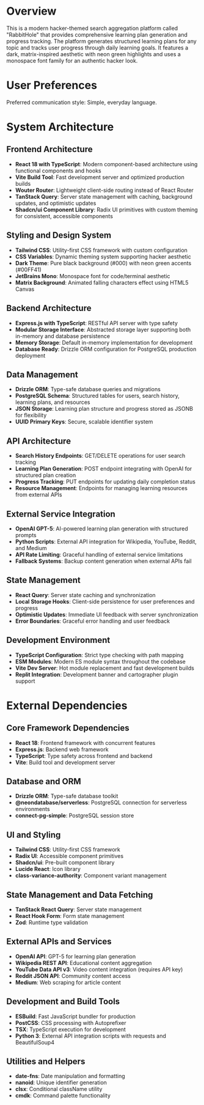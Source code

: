 # Overview

This is a modern hacker-themed search aggregation platform called "RabbitHole" that provides comprehensive learning plan generation and progress tracking. The platform generates structured learning plans for any topic and tracks user progress through daily learning goals. It features a dark, matrix-inspired aesthetic with neon green highlights and uses a monospace font family for an authentic hacker look.

# User Preferences

Preferred communication style: Simple, everyday language.

# System Architecture

## Frontend Architecture
- **React 18 with TypeScript**: Modern component-based architecture using functional components and hooks
- **Vite Build Tool**: Fast development server and optimized production builds
- **Wouter Router**: Lightweight client-side routing instead of React Router
- **TanStack Query**: Server state management with caching, background updates, and optimistic updates
- **Shadcn/ui Component Library**: Radix UI primitives with custom theming for consistent, accessible components

## Styling and Design System
- **Tailwind CSS**: Utility-first CSS framework with custom configuration
- **CSS Variables**: Dynamic theming system supporting hacker aesthetic
- **Dark Theme**: Pure black background (#000) with neon green accents (#00FF41)
- **JetBrains Mono**: Monospace font for code/terminal aesthetic
- **Matrix Background**: Animated falling characters effect using HTML5 Canvas

## Backend Architecture
- **Express.js with TypeScript**: RESTful API server with type safety
- **Modular Storage Interface**: Abstracted storage layer supporting both in-memory and database persistence
- **Memory Storage**: Default in-memory implementation for development
- **Database Ready**: Drizzle ORM configuration for PostgreSQL production deployment

## Data Management
- **Drizzle ORM**: Type-safe database queries and migrations
- **PostgreSQL Schema**: Structured tables for users, search history, learning plans, and resources
- **JSON Storage**: Learning plan structure and progress stored as JSONB for flexibility
- **UUID Primary Keys**: Secure, scalable identifier system

## API Architecture
- **Search History Endpoints**: GET/DELETE operations for user search tracking
- **Learning Plan Generation**: POST endpoint integrating with OpenAI for structured plan creation
- **Progress Tracking**: PUT endpoints for updating daily completion status
- **Resource Management**: Endpoints for managing learning resources from external APIs

## External Service Integration
- **OpenAI GPT-5**: AI-powered learning plan generation with structured prompts
- **Python Scripts**: External API integration for Wikipedia, YouTube, Reddit, and Medium
- **API Rate Limiting**: Graceful handling of external service limitations
- **Fallback Systems**: Backup content generation when external APIs fail

## State Management
- **React Query**: Server state caching and synchronization
- **Local Storage Hooks**: Client-side persistence for user preferences and progress
- **Optimistic Updates**: Immediate UI feedback with server synchronization
- **Error Boundaries**: Graceful error handling and user feedback

## Development Environment
- **TypeScript Configuration**: Strict type checking with path mapping
- **ESM Modules**: Modern ES module syntax throughout the codebase
- **Vite Dev Server**: Hot module replacement and fast development builds
- **Replit Integration**: Development banner and cartographer plugin support

# External Dependencies

## Core Framework Dependencies
- **React 18**: Frontend framework with concurrent features
- **Express.js**: Backend web framework
- **TypeScript**: Type safety across frontend and backend
- **Vite**: Build tool and development server

## Database and ORM
- **Drizzle ORM**: Type-safe database toolkit
- **@neondatabase/serverless**: PostgreSQL connection for serverless environments
- **connect-pg-simple**: PostgreSQL session store

## UI and Styling
- **Tailwind CSS**: Utility-first CSS framework
- **Radix UI**: Accessible component primitives
- **Shadcn/ui**: Pre-built component library
- **Lucide React**: Icon library
- **class-variance-authority**: Component variant management

## State Management and Data Fetching
- **TanStack React Query**: Server state management
- **React Hook Form**: Form state management
- **Zod**: Runtime type validation

## External APIs and Services
- **OpenAI API**: GPT-5 for learning plan generation
- **Wikipedia REST API**: Educational content aggregation
- **YouTube Data API v3**: Video content integration (requires API key)
- **Reddit JSON API**: Community content access
- **Medium**: Web scraping for article content

## Development and Build Tools
- **ESBuild**: Fast JavaScript bundler for production
- **PostCSS**: CSS processing with Autoprefixer
- **TSX**: TypeScript execution for development
- **Python 3**: External API integration scripts with requests and BeautifulSoup4

## Utilities and Helpers
- **date-fns**: Date manipulation and formatting
- **nanoid**: Unique identifier generation
- **clsx**: Conditional className utility
- **cmdk**: Command palette functionality
